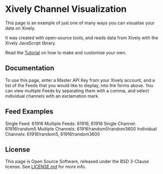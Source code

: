 # Xively Channel Visualization

This page is an example of just one of many ways you can visualise your data on Xively.  

It was created with open-source tools, and reads data from Xively with the Xively JavaScript library.  

Read the [Tutorial](https://xively.com/dev/tutorials/channel-vis) on how to make and customise your own.  

## Documentation
To use this page, enter a Master API Key from your Xively account, and a list of the Feeds that you would like to display, into the forms above. You can view multiple Feeds by separating them with a comma, and select individual channels with an exclamation mark.

## Feed Examples
Single Feed: 61916
Multiple Feeds: 61916, 61916
Single Channel: 61916!random5
Multiple Channels: 61916!random5!random3600
Individual Channels: 61916!random5, 61916!random3600

## License
This page is Open Source Software, released under the BSD 3-Clause license. See [LICENSE.md](LICENSE.md) for more info.
